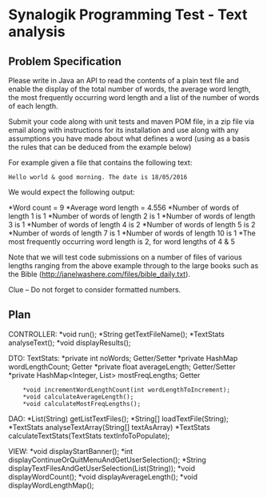 Synalogik Programming Test - Text analysis
======

## Problem Specification

Please write in Java an API to read the contents of a plain text file and enable the display of the total number of words, the average word length, the most frequently occurring word length and a list of the number of words of each length.

Submit your code along with unit tests and maven POM file, in a zip file via email along with instructions for its installation and use along with any assumptions you have made about what defines a word (using as a basis the rules that can be deduced from the example below) 

For example given a file that contains the following text:

	Hello world & good morning. The date is 18/05/2016

We would expect the following output:

*Word count = 9
*Average word length = 4.556
*Number of words of length 1 is 1
*Number of words of length 2 is 1
*Number of words of length 3 is 1
*Number of words of length 4 is 2
*Number of words of length 5 is 2
*Number of words of length 7 is 1
*Number of words of length 10 is 1
*The most frequently occurring word length is 2, for word lengths of 4 & 5

Note that we will test code submissions on a number of files of various lengths ranging from the above example through to the large books such as the Bible (http://janelwashere.com/files/bible_daily.txt).

Clue – Do not forget to consider formatted numbers.


## Plan

CONTROLLER:
	*void run();
	*String getTextFileName();
	*TextStats analyseText();
	*void displayResults();
	
DTO:
	TextStats:
		*private int noWords;					Getter/Setter
		*private HashMap<Integerint> wordLengthCount;		Getter
		*private float averageLength;				Getter/Setter
		*private HashMap<Integer, List<int>> mostFreqLengths;	Getter

		*void incrementWordLengthCount(int wordLengthToIncrement);
		*void calculateAverageLength();
		*void calculateMostFreqLengths();

DAO:
	*List(String) getListTextFiles();
	*String[] loadTextFile(String);
	*TextStats analyseTextArray(String[] textAsArray)
	*TextStats calculateTextStats(TextStats textInfoToPopulate);

VIEW:
	*void displayStartBanner();
	*int displayContinueOrQuitMenuAndGetUserSelection();
	*String displayTextFilesAndGetUserSelection(List(String));
	*void displayWordCount();
	*void displayAverageLength();
	*void displayWordLengthMap();